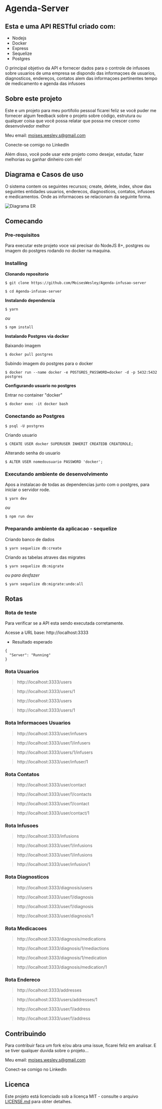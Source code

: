 # Agenda-Server 

## Esta e uma API RESTful criado com:

- Nodejs
- Docker
- Express
- Sequelize
- Postgres

O principal objetivo da API e fornecer dados para o controle de infusoes sobre usuarios de uma empresa se dispondo das informaçoes de usuarios, diagnosticos, endereços, contatos alem das informaçoes pertinentes tempo de medicamento e agenda das infusoes 

## Sobre este projeto

Este e um projeto para meu portifolio pessoal ficarei feliz se você puder me fornecer algum feedback sobre o projeto sobre código, estrutura ou qualquer coisa que você possa relatar que possa me crescer como desenvolvedor melhor

Meu email: moises.wesley.s@gmail.com

Conecte-se comigo no LinkedIn

Além disso, você pode usar este projeto como desejar, estudar, fazer melhorias ou ganhar dinheiro com ele!

## Diagrama e Casos de uso

O sistema contem os seguintes recursos; create, delete, index, show das seguintes entidades usuarios, enderecos, diagnosticos, contatos, infusoes e medicamentos. Onde as informacoes se relacionam da seguinte forma.

![Diagrama ER](/.github/Agenda.png)


## Comecando

### Pre-requisitos

Para executar este projeto voce vai precisar do NodeJS 8+, postgres ou imagem do postgres rodando no docker na maquina.

### Installing

**Clonando repositorio**

```
$ git clone https://github.com/MoisesWesley/Agenda-infusao-server

$ cd Agenda-infusao-server
```

**Instalando dependencia**

```
$ yarn
```

_ou_

```
$ npm install
```

**Instalando Postgres via docker**

Baixando imagem

```
$ docker pull postgres
```
Subindo imagem do postgres para o docker

```
$ docker run --name docker -e POSTGRES_PASSWORD=docker -d -p 5432:5432 postgres 
```

**Configurando usuario no postgres**

Entrar no container "docker"

```
$ docker exec -it docker bash
```

### Conectando ao Postgres

```
$ psql -U postgres
```

Criando usuario

```
$ CREATE USER docker SUPERUSER INHERIT CREATEDB CREATEROLE;
```

Alterando senha do usuario

```
$ ALTER USER nomedousuario PASSWORD 'docker';    
```

### Executando ambiente de desenvolvimento

Apos a instalacao de todas as dependencias junto com o postgres, para iniciar o servidor rode.

```
$ yarn dev
```

_ou_

```
$ npm run dev
```

### Preparando ambiente da aplicacao - sequelize

Criando banco de dados

```
$ yarn sequelize db:create 
```

Criando as tabelas atraves das migrates

```
$ yarn sequelize db:migrate
```
_ou para desfazer_
```
$ yarn sequelize db:migrate:undo:all
```

## Rotas 

### Rota de teste 

Para verificar se a API esta sendo executada corretamente.

Acesse a URL base: http://localhost:3333

- Resultado esperado
```
{
  "Server": "Running"
}
```
### Rota Usuarios

> http://localhost:3333/users

> http://localhost:3333/users/1

> http://localhost:3333/users

> http://localhost:3333/users/1

### Rota Informacoes Usuarios

> http://localhost:3333/user/infusers

> http://localhost:3333/user/1/infusers

> http://localhost:3333/users/1/infusers

> http://localhost:3333/user/infuser/1

### Rota Contatos

> http://localhost:3333/user/contact

> http://localhost:3333/user/1/contacts

> http://localhost:3333/user/1/contact

> http://localhost:3333/user/contact/1

### Rota Infusoes

> http://localhost:3333/infusions

> http://localhost:3333/user/1/infusions

> http://localhost:3333/user/1/infusions

> http://localhost:3333/user/infusion/1

### Rota Diagnosticos

> http://localhost:3333/diagnosis/users

> http://localhost:3333/user/1/diagnosis

> http://localhost:3333/user/1/diagnosis

> http://localhost:3333/user/diagnosis/1

### Rota Medicacoes

> http://localhost:3333/diagnosis/medications

> http://localhost:3333/diagnosis/1/mediactions

> http://localhost:3333/diagnosis/1/medication

> http://localhost:3333/diagnosis/medication/1

### Rota Endereco

> http://localhost:3333/addresses

> http://localhost:3333/users/addresses/1

> http://localhost:3333/user/1/address

> http://localhost:3333/user/1/address

## Contribuindo

Para contribuir faca um fork e/ou abra uma issue, ficarei feliz em analisar. E se tiver qualquer duvida sobre o projeto...

Meu email: moises.wesley.s@gmail.com

Conect-se comigo no LinkedIn

## Licenca

Este projeto está licenciado sob a licença MIT - consulte o arquivo [LICENSE.md](https://github.com/MoisesWesley/Agenda-infusao-server/blob/master/LICENSE) para obter detalhes.

